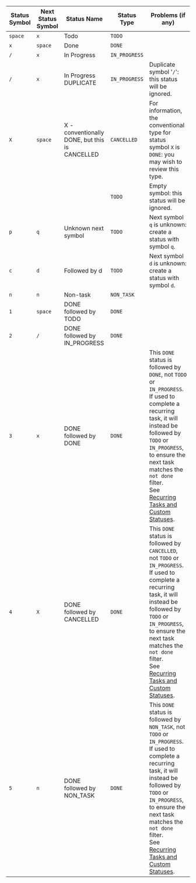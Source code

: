| Status Symbol | Next Status Symbol | Status Name | Status Type | Problems (if any) |
| ----- | ----- | ----- | ----- | ----- |
| `space` | `x` | Todo | `TODO` |  |
| `x` | `space` | Done | `DONE` |  |
| `/` | `x` | In Progress | `IN_PROGRESS` |  |
| `/` | `x` | In Progress DUPLICATE | `IN_PROGRESS` | Duplicate symbol '`/`': this status will be ignored. |
| `X` | `space` | X - conventionally DONE, but this is CANCELLED | `CANCELLED` | For information, the conventional type for status symbol `X` is `DONE`: you may wish to review this type. |
|  |  |  | `TODO` | Empty symbol: this status will be ignored. |
| `p` | `q` | Unknown next symbol | `TODO` | Next symbol `q` is unknown: create a status with symbol `q`. |
| `c` | `d` | Followed by d | `TODO` | Next symbol `d` is unknown: create a status with symbol `d`. |
| `n` | `n` | Non-task | `NON_TASK` |  |
| `1` | `space` | DONE followed by TODO | `DONE` |  |
| `2` | `/` | DONE followed by IN_PROGRESS | `DONE` |  |
| `3` | `x` | DONE followed by DONE | `DONE` | This `DONE` status is followed by `DONE`, not `TODO` or `IN_PROGRESS`.<br>If used to complete a recurring task, it will instead be followed by `TODO` or `IN_PROGRESS`, to ensure the next task matches the `not done` filter.<br>See [Recurring Tasks and Custom Statuses](https://publish.obsidian.md/tasks/Getting+Started/Statuses/Recurring+Tasks+and+Custom+Statuses). |
| `4` | `X` | DONE followed by CANCELLED | `DONE` | This `DONE` status is followed by `CANCELLED`, not `TODO` or `IN_PROGRESS`.<br>If used to complete a recurring task, it will instead be followed by `TODO` or `IN_PROGRESS`, to ensure the next task matches the `not done` filter.<br>See [Recurring Tasks and Custom Statuses](https://publish.obsidian.md/tasks/Getting+Started/Statuses/Recurring+Tasks+and+Custom+Statuses). |
| `5` | `n` | DONE followed by NON_TASK | `DONE` | This `DONE` status is followed by `NON_TASK`, not `TODO` or `IN_PROGRESS`.<br>If used to complete a recurring task, it will instead be followed by `TODO` or `IN_PROGRESS`, to ensure the next task matches the `not done` filter.<br>See [Recurring Tasks and Custom Statuses](https://publish.obsidian.md/tasks/Getting+Started/Statuses/Recurring+Tasks+and+Custom+Statuses). |
